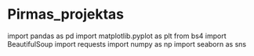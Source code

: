 # Pirmas_projektas

import pandas as pd
import matplotlib.pyplot as plt
from bs4 import BeautifulSoup
import requests
import numpy as np
import seaborn as sns




